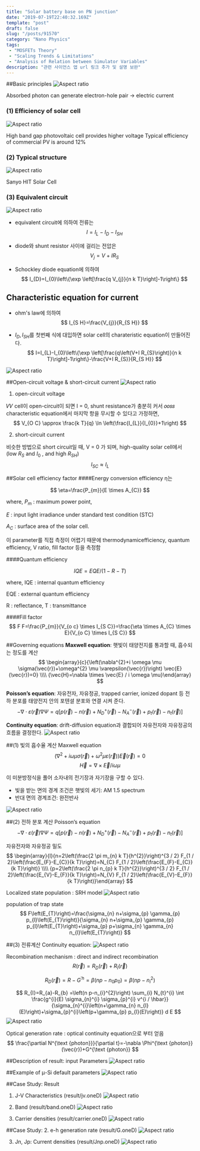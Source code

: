 ```yaml
---
title: "Solar battery base on PN junction"
date: "2019-07-19T22:40:32.169Z"
template: "post"
draft: false
slug: "/posts/91570"
category: "Nano Physics"
tags: 
 - "MOSFETs Theory"
 - "Scaling Trends & Limitations"
 - "Analysis of Relation between Simulator Variables"
description: "관련 사이언스 앱 url 링크 추가 및 설명 보완"
---
```

 <!-- 관련 사이언스 앱 url 링크 추가 및 설명 보완 -->


##Basic principles
![Aspect ratio](/media/POST/9157/0.jpg)

Absorbed photon can generate electron-hole pair $\rightarrow$ electric current

### (1) Efficiency of solar cell
![Aspect ratio](/media/POST/9157/1.jpg)

  High band gap photovoltaic cell provides higher voltage Typical efficiency of commercial PV is around 12%


### (2) Typical structure
![Aspect ratio](/media/POST/9157/2.jpg)

 Sanyo HIT Solar Cell


### (3) Equivalent circuit
![Aspect ratio](/media/POST/9157/3.jpg)

- equivalent circuit에 의하여 전류는 
$$
I=I_{L}-I_{D}-I_{S H}
$$

- diode와 shunt resistor 사이에 걸리는 전압은
$$
V_{j}=V+I R_{S}
$$

- Schockley diode equation에 의하여
$$
I_{D}=I_{0}\left\{\exp \left[\frac{q V_{j}}{n k T}\right]-1\right\}
$$

## Characteristic equation for current
- ohm's law에 의하여 
$$
I_{S H}=\frac{V_{j}}{R_{S H}}
$$

- $I_{D}, I_{S H}$를 첫번째 식에 대입하면 solar cell의 charateristic equation이 만들어진다.
$$
I=I_{L}-I_{0}\left\{\exp \left[\frac{q\left(V+I R_{S}\right)}{n k T}\right]-1\right\}-\frac{V+I R_{S}}{R_{S H}}
$$

![Aspect ratio](/media/POST/9157/4.jpg)

##Open-circuit voltage & short-circuit current
![Aspect ratio](/media/POST/9157/5.jpg)

1. open-circuit voltage

 𝑉𝑉 cell이 open-circuit이 되면 I = 0, shunt resistance가 충분히 커서 𝑜𝑜𝑠𝑠 characteristic equation에서 마지막 항을 무시할 수 있다고 가정하면,
$$
V_{O C} \approx \frac{k T}{q} \ln \left(\frac{I_{L}}{I_{0}}+1\right)
$$


2. short-circuit current

비슷한 방법으로 short circuit일 때, V = 0 가 되며, high-quality solar cell에서 (low $R_{S}$ and $I_{0}$ , and high $R_{S H}$)
$$
I_{S C} \approx I_{L}
$$


##Solar cell efficiency factor
####Energy conversion efficiency η는 

$$
\eta=\frac{P_{m}}{E \times A_{C}}
$$

where, $P_{m}$ : maximum power point,

$E$ : input light irradiance under standard test condition (STC) 

$A_{C}$ : surface area of the solar cell.

이 parameter를 직접 측정이 어렵기 때문에 thermodynamicefficiency, quantum efficiency, V ratio, fill factor 등을 측정함

####Quantum efficiency

$$
I Q E=E Q E /(1-R-T)
$$

where, IQE : internal quantum efficiency

EQE : external quantum efficiency

R : reflectance, T : transmittance

####Fill factor
$$
F F=\frac{P_{m}}{V_{o c} \times I_{S C}}=\frac{\eta \times A_{C} \times E}{V_{o C} \times I_{S C}}
$$

##Governing equations
**Maxwell equation**: 햇빛이 태양전지를 통과할 때, 흡수되는 정도를 계산
$$
\begin{array}{c}{\left(\nabla^{2}+i \omega \mu \sigma(\vec{r})+\omega^{2} \mu \varepsilon(\vec{r})\right) \vec{E}(\vec{r})=0} \\\\ {\vec{H}=\nabla \times \vec{E} / i \omega \mu}\end{array}
$$

**Poisson’s equation**: 자유전자, 자유정공, trapped carrier, ionized dopant 등 전하 분포를 태양전지 안의 포텐셜 분포와 연결 시켜 준다.
$$
-\nabla \cdot \varepsilon(\vec{r}) \nabla \Psi=q\left[p(\vec{r})-n(\vec{r})+N_{D}^{+}(\vec{r})-N_{A}^{-}(\vec{r})+p_{t}(\vec{r})-n_{t}(\vec{r})\right]
$$

**Continuity equation**: drift-diffusion equation과 결합되어 자유전자와 자유정공의 흐름을 결정한다.
![Aspect ratio](/media/POST/9157/8.jpg)


##(1) 빛의 흡수율 계산
Maxwell equation
$$
\left(\nabla^{2}+i \omega \mu \sigma(\vec{r})+\omega^{2} \mu \varepsilon(\vec{r})\right) \vec{E}(\vec{r})=0 
$$
$$
 \vec{H}=\nabla \times \vec{E} / i \omega \mu
$$


이 미분방정식을 풀어 소자내의 전기장과 자기장을 구할 수 있다.

- 빛을 받는 면의 경계 조건은 햇빛의 세기: AM 1.5 spectrum 
- 반대 면의 경계조건: 완전반사

![Aspect ratio](/media/POST/9157/0.jpg)

##(2) 전하 분포 계산
Poisson’s equation
$$
-\nabla \cdot \varepsilon(\vec{r}) \nabla \Psi=q\left[p(\vec{r})-n(\vec{r})+N_{D}^{+}(\vec{r})-N_{A}^{-}(\vec{r})+p_{t}(\vec{r})-n_{t}(\vec{r})\right]
$$

자유전자와 자유정공 밀도
$$
\begin{array}{l}{n=2\left(\frac{2 \pi m_{n} k T}{h^{2}}\right)^{3 / 2} F_{1 / 2}\left(\frac{E_{F}-E_{C}}{k T}\right)=N_{C} F_{1 / 2}\left(\frac{E_{F}-E_{C}}{k T}\right)} \\\\ {p=2\left(\frac{2 \pi n_{p} k T}{h^{2}}\right)^{3 / 2} F_{1 / 2}\left(\frac{E_{V}-E_{F}}{k T}\right)=N_{V} F_{1 / 2}\left(\frac{E_{V}-E_{F}}{k T}\right)}\end{array}
$$


Localized state population : SRH model
![Aspect ratio](/media/POST/9157/7.jpg)

population of trap state
$$
F\left(E_{T}\right)=\frac{\sigma_{n} n+\sigma_{p} \gamma_{p} p_{l}\left(E_{T}\right)}{\sigma_{n} n+\sigma_{p} \gamma_{p} p_{l}\left(E_{T}\right)+\sigma_{p} p+\sigma_{n} \gamma_{n} n_{l}\left(E_{T}\right)}
$$


##(3) 전류계산
Continuity equation:
![Aspect ratio](/media/POST/9157/9.jpg)



Recombination mechanism : direct and indirect recombination
$$
R(\vec{r})=R_{D}(\vec{r})+R_{I}(\vec{r})
$$

$$
R_{D}(\vec{r})=R-G^{\prime h}=\beta\left(n p-n_{0} p_{0}\right)=\beta\left(n p-n_{i}^{2}\right)
$$

$$
R_{I}=R_{a}-R_{b} =\left(n p-n_{i}^{2}\right) \sum_{i} N_{t}^{i} \int \frac{g^{i}(E) \sigma_{n}^{i} \sigma_{p}^{i} v^{i / \hbar}}{\sigma_{n}^{i}\left(n+\gamma_{n} n_{l}(E)\right)+\sigma_{p}^{i}\left(p+\gamma_{p} p_{l}(E)\right)} d E
$$
![Aspect ratio](/media/POST/9157/10.jpg)


Optical generation rate : optical continuity equation으로 부터 얻음
$$
\frac{\partial N^{\text {photon}}}{\partial t}=-\nabla \Phi^{\text {photon}}(\vec{r})+G^{\text {photon}}
$$

##Description of result: input Parameters
![Aspect ratio](/media/POST/9157/11.jpg)


##Example of μ-Si default parameters
![Aspect ratio](/media/POST/9157/12.jpg)


##Case Study:
Result
1. J-V Characteristics (result/jv.oneD)
![Aspect ratio](/media/POST/9157/13.jpg)

2. Band (result/band.oneD)
![Aspect ratio](/media/POST/9157/14.jpg)


3. Carrier densities (result/carrier.oneD)
![Aspect ratio](/media/POST/9157/15.jpg)


##Case Study:
2. e-h generation rate (result/G.oneD) 
![Aspect ratio](/media/POST/9157/16.jpg)

3. Jn, Jp: Current densities (result/Jnp.oneD)
![Aspect ratio](/media/POST/9157/17.jpg)


